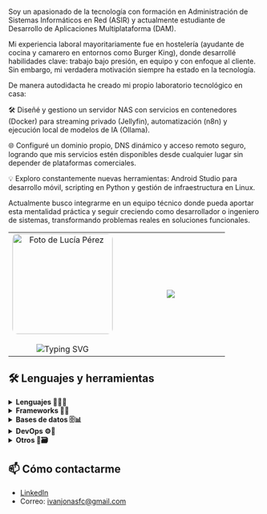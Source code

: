 
Soy un apasionado de la tecnología con formación en Administración de Sistemas Informáticos en Red (ASIR) y actualmente estudiante de Desarrollo de Aplicaciones Multiplataforma (DAM).

Mi experiencia laboral mayoritariamente fue en hostelería (ayudante de cocina y camarero en entornos como Burger King), donde desarrollé habilidades clave: trabajo bajo presión, en equipo y con enfoque al cliente. Sin embargo, mi verdadera motivación siempre ha estado en la tecnología.

De manera autodidacta he creado mi propio laboratorio tecnológico en casa:

🛠️ Diseñé y gestiono un servidor NAS con servicios en contenedores (Docker) para streaming privado (Jellyfin), automatización (n8n) y ejecución local de modelos de IA (Ollama).

🌐 Configuré un dominio propio, DNS dinámico y acceso remoto seguro, logrando que mis servicios estén disponibles desde cualquier lugar sin depender de plataformas comerciales.

💡 Exploro constantemente nuevas herramientas: Android Studio para desarrollo móvil, scripting en Python y gestión de infraestructura en Linux.

Actualmente busco integrarme en un equipo técnico donde pueda aportar esta mentalidad práctica y seguir creciendo como desarrollador o ingeniero de sistemas, transformando problemas reales en soluciones funcionales.

<table>
  <tr>
    <!-- Columna izquierda: imagen y texto animado -->
    <td align="center" width="50%">
      <img src="github2.png" width="200" style="border-radius: 10px;" alt="Foto de Lucía Pérez"/><br><br>
      <img src="https://avatars.githubusercontent.com/u/5982706?s=400&u=88cb9c790badd07675e09e781387062b4b7088ab&v=4" alt="Typing SVG" />
    </td>
    <!-- Columna derecha: estadísticas -->
    <td align="center" width="50%">
      <img src="https://github-readme-stats.vercel.app/api?username=IvanjonasFC&show_icons=true&theme=dark"/>
    </td>
  </tr>
</table>

## 🛠️ Lenguajes y herramientas

<details>
<summary><strong>Lenguajes 💬👨‍💻</strong></summary>

<br>

<p align="left">
  <img src="https://cdn.jsdelivr.net/gh/devicons/devicon/icons/java/java-original.svg" height="40" alt="java" />
  <img src="https://cdn.jsdelivr.net/gh/devicons/devicon/icons/python/python-original.svg" height="40" alt="python" />
  <img src="https://cdn.jsdelivr.net/gh/devicons/devicon/icons/javascript/javascript-original.svg" height="40" alt="javascript" />
</p>

</details>

<details>
<summary><strong>Frameworks 🎨🧩</strong></summary>

<br>

<p align="left">
  <img src="https://cdn.jsdelivr.net/gh/devicons/devicon/icons/react/react-original.svg" height="40" alt="react" />
  <img src="https://cdn.jsdelivr.net/gh/devicons/devicon/icons/angularjs/angularjs-original.svg" height="40" alt="angular" />
  <img src="https://cdn.jsdelivr.net/gh/devicons/devicon/icons/django/django-plain.svg" height="40" alt="django" style="background-color: white; border-radius: 5px; padding: 2px;" />
  <img src="https://cdn.jsdelivr.net/gh/devicons/devicon/icons/spring/spring-original.svg" height="40" alt="spring" />

</p>

</details>

<details>
<summary><strong>Bases de datos 🗄️📊</strong></summary>

<br>

<p align="left">
  <img src="https://cdn.jsdelivr.net/gh/devicons/devicon/icons/postgresql/postgresql-original.svg" height="40" alt="postgresql" />
  <img src="https://cdn.jsdelivr.net/gh/devicons/devicon/icons/mongodb/mongodb-original.svg" height="40" alt="mongodb" />
  <img src="https://cdn.jsdelivr.net/gh/devicons/devicon/icons/mariadb/mariadb-original.svg" height="40" alt="mariadb" />
  <img src="https://cdn.jsdelivr.net/gh/devicons/devicon/icons/sqlite/sqlite-original.svg" height="40" alt="sqlite" />

</p>

</details>

<details>
<summary><strong>DevOps ⚙️🚀</strong></summary>

<br>

<p align="left">
  <img src="https://cdn.jsdelivr.net/gh/devicons/devicon/icons/docker/docker-original.svg" height="40" alt="docker" />
  <img src="https://cdn.jsdelivr.net/gh/devicons/devicon/icons/kubernetes/kubernetes-plain.svg" height="40" alt="kubernetes" />
  <img src="https://cdn.jsdelivr.net/gh/devicons/devicon/icons/amazonwebservices/amazonwebservices-original-wordmark.svg" height="40" alt="AWS" style="background-color: white; border-radius: 5px; padding: 2px;" />
  <img src="https://cdn.jsdelivr.net/gh/devicons/devicon/icons/azure/azure-original.svg" height="40" alt="Azure" />
</p>

</details>

<details>
<summary><strong>Otros 🧪🗃️</strong></summary>

<br>

<p align="left">
  <img src="https://cdn.jsdelivr.net/gh/devicons/devicon/icons/nodejs/nodejs-original.svg" height="40" alt="nodejs" />
  <img src="https://cdn.jsdelivr.net/gh/devicons/devicon/icons/github/github-original.svg" height="40" alt="github" style="background-color: white; border-radius: 5px; padding: 2px;" />
  <img src="https://cdn.jsdelivr.net/gh/devicons/devicon/icons/android/android-original.svg" height="40" alt="Android" />
</p>

</details>

## 📫 Cómo contactarme
- [LinkedIn](https://www.linkedin.com/in/ivanjonasfc/)
- Correo: ivanjonasfc@gmail.com
